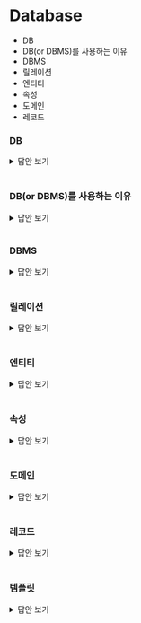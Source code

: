# Database
- DB
- DB(or DBMS)를 사용하는 이유
- DBMS
- 릴레이션
- 엔티티
- 속성
- 도메인
- 레코드

### DB
<details>
   <summary>답안 보기</summary>

- 일정한 규칙, 혹은 규약을 통해 구조화되어 저장되는 데이터의 모음이다.

</details>

<br/>

### DB(or DBMS)를 사용하는 이유
<details>
   <summary>답안 보기</summary>

- 파일 시스템의 데이터 종속과 중복, 비일관성, 데이터 무결성 등의 문제를 해결하기 위해 사용한다.
  - 데이터 종속 : 파일 시스템에서는 데이터 정의를 응용 프로그램에서 한다. 이러한 의존관계로 인해 데이터 구조를 변경하려면 프로그램을 수정해야 한다.
  - 데이터 중복 : 응용 프로그램별로 독립적인 파일 관리로 인해 데이터의 중복 저장이 발생할 수 있다.
  - 데이터의 비일관성 : 중복 저장된 데이터 중 하나의 데이터만 변경되어 불일치성이 발생할 수 있다.

</details>

<br/>

### DBMS
<details>
   <summary>답안 보기</summary>

- DataBase Management System. 
- 데이터베이스 관리 시스템으로, 다수의 사용자가 데이터베이스에 접근할 수 있도록 해주는 시스템이다.

</details>

<br/>

### 릴레이션
<details>
   <summary>답안 보기</summary>

- 관계형 데이터베이스에서 정보를 구분하여 저장하는 기본 단위이다. 테이블이라고도 부른다.
  - NoSQL 데이터베이스에서는 컬렉션이라고 한다.

</details>

<br/>

### 엔티티
<details>
   <summary>답안 보기</summary>

- 사람, 장소, 물건, 사건, 개념 등 여러 개의 속성을 지닌 명사를 의미한다.
  - 자동차라는 엔티티는 차 번호, 바퀴 수, 색깔, 차종 등 다양한 속성을 가진다.

</details>

<br/>


### 속성
<details>
   <summary>답안 보기</summary>

- 릴레이션에서 관리하는 구체적이며 고유한 이름을 갖는 정보이다.
  - 필드나 열이라고도 부른다.
- 가령 자동차라는 엔티티는 차 번호, 바퀴 수, 색깔, 차종 등 다양한 속성을 가진다. 이때 서비스에서 필요로 하는 엔티티의 속성을 말한다. 
- 한 릴레이션 안에 있는 애트리뷰트 수를 차수(degree)라고 한다.

</details>

<br/>

### 도메인
<details>
   <summary>답안 보기</summary>

- 릴레이션에 포함된 각각의 속성들이 가질 수 있는 값의 집합을 말한다.
  - 성별이라는 속성의 경우 남자와 여자라는 도메인을 가진다.

</details>

<br/>

### 레코드
<details>
   <summary>답안 보기</summary>

- 테이블에 쌓이는 행단위의 데이터를 레코드라고 한다.
  - 튜플이라고도 한다.
- 릴레이션 튜플의 개수를 카디날리티라고 한다.

</details>

<br/>

### 템플릿
<details>
   <summary>답안 보기</summary>



</details>

<br/>

